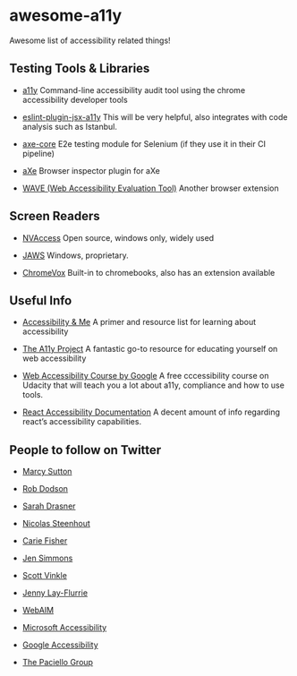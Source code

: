 # awesome-a11y
Awesome list of accessibility related things!

## Testing Tools & Libraries

- [a11y](https://addyosmani.com/a11y/)
  Command-line accessibility audit tool using the chrome accessibility developer tools

- [eslint-plugin-jsx-a11y](https://github.com/evcohen/eslint-plugin-jsx-a11y)
  This will be very helpful, also integrates with code analysis such as Istanbul.
  
- [axe-core](https://github.com/dequelabs/axe-core)
  E2e testing module for Selenium (if they use it in their CI pipeline)
  
- [aXe](https://www.deque.com/products/axe/)
  Browser inspector plugin for aXe
  
- [WAVE (Web Accessibility Evaluation Tool)](http://wave.webaim.org/extension/)
  Another browser extension

## Screen Readers
- [NVAccess](https://www.nvaccess.org/)
  Open source, windows only, widely used

- [JAWS](http://www.freedomscientific.com/Products/Blindness/JAWS)
  Windows, proprietary.

- [ChromeVox](http://www.chromevox.com/)
  Built-in to chromebooks, also has an extension available
  
## Useful Info
- [Accessibility & Me](https://a11y.me/)
  A primer and resource list for learning about accessibility

- [The A11y Project](https://a11yproject.com/)
  A fantastic go-to resource for educating yourself on web accessibility
  
- [Web Accessibility Course by Google](https://www.udacity.com/course/web-accessibility--ud891)
  A free cccessibility course on Udacity that will teach you a lot about a11y, compliance and how to use tools.

- [React Accessibility Documentation](https://reactjs.org/docs/accessibility.html)
  A decent amount of info regarding react’s accessibility capabilities.
  
## People to follow on Twitter
  - [Marcy Sutton](https://twitter.com/marcysutton)
  
  - [Rob Dodson](https://twitter.com/rob_dodson)

  - [Sarah Drasner](https://twitter.com/sarah_edo)
  
  - [Nicolas Steenhout](https://twitter.com/vavroom)
  
  - [Carie Fisher](https://twitter.com/cariefisher)
  
  - [Jen Simmons](https://twitter.com/jensimmons)
  
  - [Scott Vinkle](https://twitter.com/svinkle)
  
  - [Jenny Lay-Flurrie](https://twitter.com/jennylayfluffy)
  
  - [WebAIM](https://twitter.com/webaim)
  
  - [Microsoft Accessibility](https://twitter.com/MSFTEnable)
  
  - [Google Accessibility](https://twitter.com/googleaccess)
  
  - [The Paciello Group](https://twitter.com/paciellogroup)
